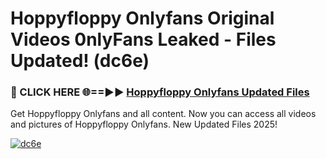 # Hoppyfloppy Onlyfans Original Videos 0nlyFans Leaked - Files Updated! (dc6e)

<h3>🔴 CLICK HERE 🌐==►► <a href="https://tinyurl.com/ehrbuxhb" rel="nofollow">Hoppyfloppy Onlyfans Updated Files</a></h3>

Get Hoppyfloppy Onlyfans and all content. Now you can access all videos and pictures of Hoppyfloppy Onlyfans. New Updated Files 2025!

[![dc6e](https://i.imgur.com/lVYEuWS.gif)](https://tinyurl.com/ehrbuxhb)
